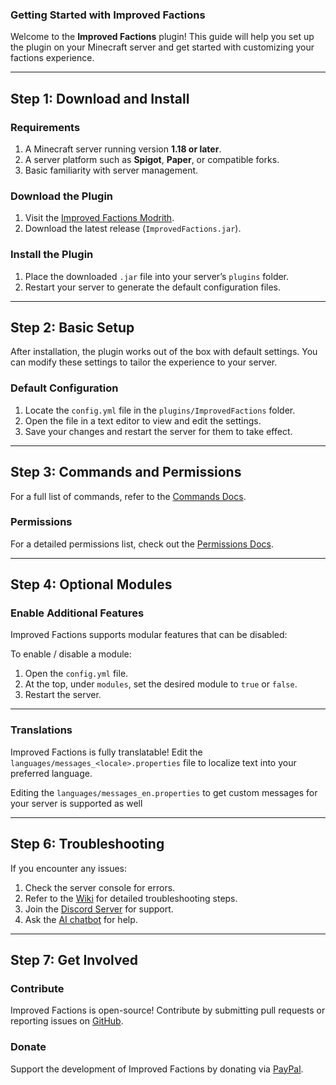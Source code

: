 ### Getting Started with **Improved Factions**

Welcome to the **Improved Factions** plugin! This guide will help you set up the plugin on your Minecraft server and get
started with customizing your factions experience.

---

## **Step 1: Download and Install**

### **Requirements**

1. A Minecraft server running version **1.18 or later**.
2. A server platform such as **Spigot**, **Paper**, or compatible forks.
3. Basic familiarity with server management.

### **Download the Plugin**

1. Visit the [Improved Factions Modrith](https://modrinth.com/plugin/improved-factions).
2. Download the latest release (`ImprovedFactions.jar`).

### **Install the Plugin**

1. Place the downloaded `.jar` file into your server’s `plugins` folder.
2. Restart your server to generate the default configuration files.

---

## **Step 2: Basic Setup**

After installation, the plugin works out of the box with default settings. You can modify these settings to tailor the
experience to your server.

### **Default Configuration**

1. Locate the `config.yml` file in the `plugins/ImprovedFactions` folder.
2. Open the file in a text editor to view and edit the settings.
3. Save your changes and restart the server for them to take effect.

---

## **Step 3: Commands and Permissions**

For a full list of commands, refer to
the [Commands Docs](https://toberocat.github.io/ImprovedFactions/docs/commands/base/create).

### **Permissions**

For a detailed permissions list, check out
the [Permissions Docs](https://toberocat.github.io/ImprovedFactions/permissions).

---

## **Step 4: Optional Modules**

### **Enable Additional Features**

Improved Factions supports modular features that can be disabled:

To enable / disable a module:

1. Open the `config.yml` file.
2. At the top, under `modules`, set the desired module to `true` or `false`.
3. Restart the server.

---

### **Translations**

Improved Factions is fully translatable! Edit the `languages/messages_<locale>.properties` file to localize text into
your preferred language.

Editing the `languages/messages_en.properties` to get custom messages for your server is supported as well

---

## **Step 6: Troubleshooting**

If you encounter any issues:

1. Check the server console for errors.
2. Refer to the [Wiki](https://toberocat.github.io/ImprovedFactions) for detailed troubleshooting
   steps.
3. Join the [Discord Server](https://discord.com/invite/VmSbFNZejz) for support.
4. Ask the [AI chatbot](https://chatgpt.com/g/g-tvLQ5jbIz-improved-factions-assistant) for help.

---

## **Step 7: Get Involved**

### **Contribute**

Improved Factions is open-source! Contribute by submitting pull requests or reporting issues
on [GitHub](https://github.com/ToberoCat/ImprovedFactions_new/issues).

### **Donate**

Support the development of Improved Factions by donating
via [PayPal](https://www.paypal.com/donate/?hosted_button_id=QVJDUKN2VJ6BE).